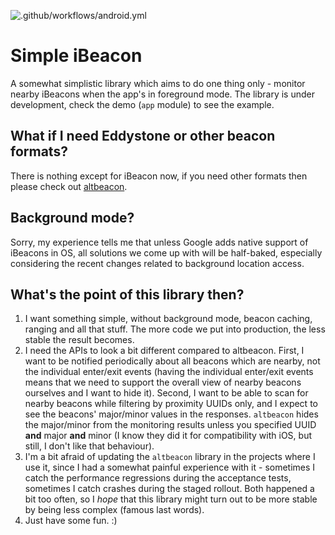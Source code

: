 ![.github/workflows/android.yml](https://github.com/agap/ibeacon/workflows/.github/workflows/android.yml/badge.svg)

# Simple iBeacon

A somewhat simplistic library which aims to do one thing only - monitor nearby iBeacons when the app's in foreground mode. The library is under development, check the demo (`app` module) to see the example.

## What if I need Eddystone or other beacon formats?

There is nothing except for iBeacon now, if you need other formats then please check out [altbeacon](https://altbeacon.github.io/android-beacon-library/).

## Background mode?

Sorry, my experience tells me that unless Google adds native support of iBeacons in OS, all solutions we come up with will be half-baked, especially considering the recent changes related to background location access.

## What's the point of this library then?

1. I want something simple, without background mode, beacon caching, ranging and all that stuff. The more code we put into production, the less stable the result becomes.
2. I need the APIs to look a bit different compared to altbeacon. First, I want to be notified periodically about all beacons which are nearby, not the individual enter/exit events (having the individual enter/exit events means that we need to support the overall view of nearby beacons ourselves and I want to hide it). Second, I want to be able to scan for nearby beacons while filtering by proximity UUIDs only, and I expect to see the beacons' major/minor values in the responses. `altbeacon` hides the major/minor from the monitoring results unless you specified UUID **and** major **and** minor (I know they did it for compatibility with iOS, but still, I don't like that behaviour).
3. I'm a bit afraid of updating the `altbeacon` library in the projects where I use it, since I had a somewhat painful experience with it - sometimes I catch the performance regressions during the acceptance tests, sometimes I catch crashes during the staged rollout. Both happened a bit too often, so I _hope_ that this library might turn out to be more stable by being less complex (famous last words).
4. Just have some fun. :)
